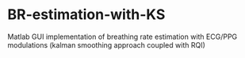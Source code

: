 # BR-estimation-with-KS
Matlab GUI implementation of breathing rate estimation with ECG/PPG modulations (kalman smoothing approach coupled with RQI)
